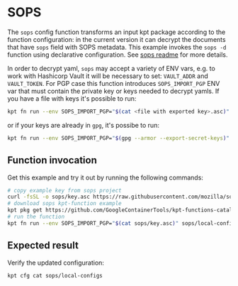 # SOPS

The `sops` config function transforms an input kpt package according to the
function configuration: in the current version it can decrypt the documents that
have `sops` field with SOPS metadata. This example invokes the `sops -d`
function using declarative configuration. See
[sops readme](https://github.com/mozilla/sops/blob/master/README.rst) for more
details.

In order to decrypt yaml, `sops` may accept a variety of ENV vars, e.g. to work
with Hashicorp Vault it will be necessary to set: `VAULT_ADDR` and
`VAULT_TOKEN`. For PGP case this function introduces `SOPS_IMPORT_PGP` ENV var
that must contain the private key or keys needed to decrypt yamls. If you have a
file with keys it's possible to run:

```sh
kpt fn run --env SOPS_IMPORT_PGP="$(cat <file with exported key>.asc)" <folder>
```

or if your keys are already in `gpg`, it's possibe to run:

```sh
kpt fn run --env SOPS_IMPORT_PGP="$(gpg --armor --export-secret-keys)" <folder>
```

## Function invocation

Get this example and try it out by running the following commands:

```sh
# copy example key from sops project
curl -fsSL -o sops/key.asc https://raw.githubusercontent.com/mozilla/sops/master/pgp/sops_functional_tests_key.asc
# download sops kpt-function example
kpt pkg get https://github.com/GoogleContainerTools/kpt-functions-catalog.git/examples/sops .
# run the function
kpt fn run --env SOPS_IMPORT_PGP="$(cat sops/key.asc)" sops/local-configs
```

## Expected result

Verify the updated configuration:

```sh
kpt cfg cat sops/local-configs
```
